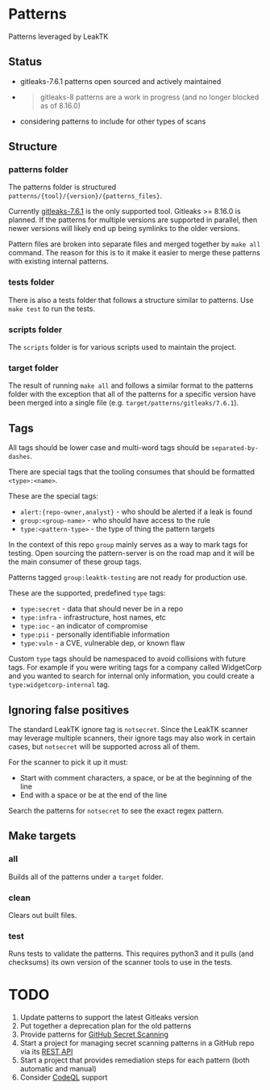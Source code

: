 # Patterns

Patterns leveraged by LeakTK

## Status

* gitleaks-7.6.1 patterns open sourced and actively maintained
* > gitleaks-8 patterns are a work in progress (and no longer blocked as of 8.16.0)
* considering patterns to include for other types of scans

## Structure

### patterns folder

The patterns folder is structured `patterns/{tool}/{version}/{patterns_files}`.

Currently [gitleaks-7.6.1](https://github.com/zricethezav/gitleaks) is the
only supported tool. Gitleaks >= 8.16.0 is planned. If the patterns
for multiple versions are supported in parallel, then newer versions
will likely end up being symlinks to the older versions.

Pattern files are broken into separate files and merged together by `make all`
command. The reason for this is to it make it easier to merge these patterns
with existing internal patterns.

### tests folder

There is also a tests folder that follows a structure similar to patterns.
Use `make test` to run the tests.

### scripts folder

The `scripts` folder is for various scripts used to maintain the project.

### target folder

The result of running `make all` and follows a similar format to the patterns
folder with the exception that all of the patterns for a specific version have
been merged into a single file (e.g. `target/patterns/gitleaks/7.6.1`).

## Tags

All tags should be lower case and multi-word tags should be
`separated-by-dashes`.

There are special tags that the tooling consumes that should
be formatted `<type>:<name>`.

These are the special tags:

* `alert:{repo-owner,analyst}` - who should be alerted if a leak is found
* `group:<group-name>` - who should have access to the rule
* `type:<pattern-type>` - the type of thing the pattern targets

In the context of this repo `group` mainly serves as a way to mark tags for
testing. Open sourcing the pattern-server is on the road map and
it will be the main consumer of these group tags.

Patterns tagged `group:leaktk-testing` are not ready for production use.

These are the supported, predefined `type` tags:

* `type:secret` - data that should never be in a repo
* `type:infra` - infrastructure, host names, etc
* `type:ioc` - an indicator of compromise
* `type:pii` - personally identifiable information
* `type:vuln` - a CVE, vulnerable dep, or known flaw

Custom `type` tags should be namespaced to avoid collisions with future tags.
For example if you were writing tags for a company called WidgetCorp and you
wanted to search for internal only information, you could create a
`type:widgetcorp-internal` tag.

## Ignoring false positives

The standard LeakTK ignore tag is `notsecret`. Since the LeakTK scanner may
leverage multiple scanners, their ignore tags may also work in certain cases,
but `notsecret` will be supported across all of them.

For the scanner to pick it up it must:

* Start with comment characters, a space, or be at the beginning of the line
* End with a space or be at the end of the line

Search the patterns for `notsecret` to see the exact regex pattern.

## Make targets

### all

Builds all of the patterns under a `target` folder.

### clean

Clears out built files.

### test

Runs tests to validate the patterns. This requires python3 and it pulls (and
checksums) its own version of the scanner tools to use in the tests.

# TODO

1. Update patterns to support the latest Gitleaks version
1. Put together a deprecation plan for the old patterns
1. Provide patterns for [GitHub Secret Scanning](https://docs.github.com/en/code-security/secret-scanning)
1. Start a project for managing secret scanning patterns in a GitHub repo via its [REST API](https://docs.github.com/en/rest/secret-scanning)
1. Start a project that provides remediation steps for each pattern (both automatic and manual)
1. Consider [CodeQL](https://codeql.github.com/) support
